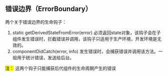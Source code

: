 ## 错误边界（ErrorBoundary）

两个关于错误边界的生命钩子：

1. static getDerivedStateFromError(error) 必须返回state对象，该钩子会在子组件发生错误时，拦截错误并调用，该钩子只适用于生产环境，开发环境是无效的。
2. componentDidCatch(error, info) 发生错误时，会捕获错误并调用该方法。一般用于统计错误，发送给后台。

<mark>注：</mark> 这两个钩子只能捕获后代组件的生命周期产生的错误

